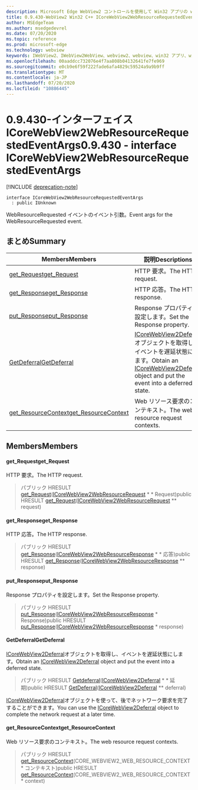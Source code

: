 ```yaml
---
description: Microsoft Edge WebView2 コントロールを使用して Win32 アプリの web コンテンツをホストする
title: 0.9.430-WebView2 Win32 C++ ICoreWebView2WebResourceRequestedEventArgs
author: MSEdgeTeam
ms.author: msedgedevrel
ms.date: 07/20/2020
ms.topic: reference
ms.prod: microsoft-edge
ms.technology: webview
keywords: IWebView2、IWebView2WebView、webview2、webview、win32 アプリ、win32、edge、ICoreWebView2、ICoreWebView2Host、browser control、edge html
ms.openlocfilehash: 00aaddcc732076e4f7aa808b04132641fe7fe969
ms.sourcegitcommit: e0cb9e6f59f222fade6afa4829c59524a9a9b9ff
ms.translationtype: MT
ms.contentlocale: ja-JP
ms.lasthandoff: 07/20/2020
ms.locfileid: "10886445"
---
```

# <span data-ttu-id="ec012-104">0.9.430-インターフェイス ICoreWebView2WebResourceRequestedEventArgs</span><span class="sxs-lookup"><span data-stu-id="ec012-104">0.9.430 - interface ICoreWebView2WebResourceRequestedEventArgs</span></span> 

[!INCLUDE [deprecation-note](../../includes/deprecation-note.md)]

```
interface ICoreWebView2WebResourceRequestedEventArgs
  : public IUnknown
```

<span data-ttu-id="ec012-105">WebResourceRequested イベントのイベント引数。</span><span class="sxs-lookup"><span data-stu-id="ec012-105">Event args for the WebResourceRequested event.</span></span>

## <span data-ttu-id="ec012-106">まとめ</span><span class="sxs-lookup"><span data-stu-id="ec012-106">Summary</span></span>

 <span data-ttu-id="ec012-107">Members</span><span class="sxs-lookup"><span data-stu-id="ec012-107">Members</span></span>                        | <span data-ttu-id="ec012-108">説明</span><span class="sxs-lookup"><span data-stu-id="ec012-108">Descriptions</span></span>
--------------------------------|---------------------------------------------
[<span data-ttu-id="ec012-109">get_Request</span><span class="sxs-lookup"><span data-stu-id="ec012-109">get_Request</span></span>](#get_request) | <span data-ttu-id="ec012-110">HTTP 要求。</span><span class="sxs-lookup"><span data-stu-id="ec012-110">The HTTP request.</span></span>
[<span data-ttu-id="ec012-111">get_Response</span><span class="sxs-lookup"><span data-stu-id="ec012-111">get_Response</span></span>](#get_response) | <span data-ttu-id="ec012-112">HTTP 応答。</span><span class="sxs-lookup"><span data-stu-id="ec012-112">The HTTP response.</span></span>
[<span data-ttu-id="ec012-113">put_Response</span><span class="sxs-lookup"><span data-stu-id="ec012-113">put_Response</span></span>](#put_response) | <span data-ttu-id="ec012-114">Response プロパティを設定します。</span><span class="sxs-lookup"><span data-stu-id="ec012-114">Set the Response property.</span></span>
[<span data-ttu-id="ec012-115">GetDeferral</span><span class="sxs-lookup"><span data-stu-id="ec012-115">GetDeferral</span></span>](#getdeferral) | <span data-ttu-id="ec012-116">[ICoreWebView2Deferral](ICoreWebView2Deferral.md)オブジェクトを取得し、イベントを遅延状態にします。</span><span class="sxs-lookup"><span data-stu-id="ec012-116">Obtain an [ICoreWebView2Deferral](ICoreWebView2Deferral.md) object and put the event into a deferred state.</span></span>
[<span data-ttu-id="ec012-117">get_ResourceContext</span><span class="sxs-lookup"><span data-stu-id="ec012-117">get_ResourceContext</span></span>](#get_resourcecontext) | <span data-ttu-id="ec012-118">Web リソース要求のコンテキスト。</span><span class="sxs-lookup"><span data-stu-id="ec012-118">The web resource request contexts.</span></span>

## <span data-ttu-id="ec012-119">Members</span><span class="sxs-lookup"><span data-stu-id="ec012-119">Members</span></span>

#### <span data-ttu-id="ec012-120">get_Request</span><span class="sxs-lookup"><span data-stu-id="ec012-120">get_Request</span></span> 

<span data-ttu-id="ec012-121">HTTP 要求。</span><span class="sxs-lookup"><span data-stu-id="ec012-121">The HTTP request.</span></span>

> <span data-ttu-id="ec012-122">パブリック HRESULT [get_Request](#get_request)([ICoreWebView2WebResourceRequest](ICoreWebView2WebResourceRequest.md) \* \* Request)</span><span class="sxs-lookup"><span data-stu-id="ec012-122">public HRESULT [get_Request](#get_request)([ICoreWebView2WebResourceRequest](ICoreWebView2WebResourceRequest.md) \*\* request)</span></span>

#### <span data-ttu-id="ec012-123">get_Response</span><span class="sxs-lookup"><span data-stu-id="ec012-123">get_Response</span></span> 

<span data-ttu-id="ec012-124">HTTP 応答。</span><span class="sxs-lookup"><span data-stu-id="ec012-124">The HTTP response.</span></span>

> <span data-ttu-id="ec012-125">パブリック HRESULT [get_Response](#get_response)([ICoreWebView2WebResourceResponse](ICoreWebView2WebResourceResponse.md) \* \* 応答)</span><span class="sxs-lookup"><span data-stu-id="ec012-125">public HRESULT [get_Response](#get_response)([ICoreWebView2WebResourceResponse](ICoreWebView2WebResourceResponse.md) \*\* response)</span></span>

#### <span data-ttu-id="ec012-126">put_Response</span><span class="sxs-lookup"><span data-stu-id="ec012-126">put_Response</span></span> 

<span data-ttu-id="ec012-127">Response プロパティを設定します。</span><span class="sxs-lookup"><span data-stu-id="ec012-127">Set the Response property.</span></span>

> <span data-ttu-id="ec012-128">パブリック HRESULT [put_Response](#put_response)([ICoreWebView2WebResourceResponse](ICoreWebView2WebResourceResponse.md) \* Response)</span><span class="sxs-lookup"><span data-stu-id="ec012-128">public HRESULT [put_Response](#put_response)([ICoreWebView2WebResourceResponse](ICoreWebView2WebResourceResponse.md) \* response)</span></span>

#### <span data-ttu-id="ec012-129">GetDeferral</span><span class="sxs-lookup"><span data-stu-id="ec012-129">GetDeferral</span></span> 

<span data-ttu-id="ec012-130">[ICoreWebView2Deferral](ICoreWebView2Deferral.md)オブジェクトを取得し、イベントを遅延状態にします。</span><span class="sxs-lookup"><span data-stu-id="ec012-130">Obtain an [ICoreWebView2Deferral](ICoreWebView2Deferral.md) object and put the event into a deferred state.</span></span>

> <span data-ttu-id="ec012-131">パブリック HRESULT [Getdeferral](#getdeferral)([ICoreWebView2Deferral](ICoreWebView2Deferral.md) \* \* 延期)</span><span class="sxs-lookup"><span data-stu-id="ec012-131">public HRESULT [GetDeferral](#getdeferral)([ICoreWebView2Deferral](ICoreWebView2Deferral.md) \*\* deferral)</span></span>

<span data-ttu-id="ec012-132">[ICoreWebView2Deferral](ICoreWebView2Deferral.md)オブジェクトを使って、後でネットワーク要求を完了することができます。</span><span class="sxs-lookup"><span data-stu-id="ec012-132">You can use the [ICoreWebView2Deferral](ICoreWebView2Deferral.md) object to complete the network request at a later time.</span></span>

#### <span data-ttu-id="ec012-133">get_ResourceContext</span><span class="sxs-lookup"><span data-stu-id="ec012-133">get_ResourceContext</span></span> 

<span data-ttu-id="ec012-134">Web リソース要求のコンテキスト。</span><span class="sxs-lookup"><span data-stu-id="ec012-134">The web resource request contexts.</span></span>

> <span data-ttu-id="ec012-135">パブリック HRESULT [get_ResourceContext](#get_resourcecontext)(CORE_WEBVIEW2_WEB_RESOURCE_CONTEXT \* コンテキスト)</span><span class="sxs-lookup"><span data-stu-id="ec012-135">public HRESULT [get_ResourceContext](#get_resourcecontext)(CORE_WEBVIEW2_WEB_RESOURCE_CONTEXT \* context)</span></span>

